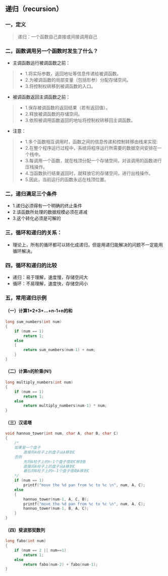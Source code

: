 ## 递归（recursion）
### 一，定义
>递归：一个函数自己直接或间接调用自己
### 二，函数调用另一个函数时发生了什么？
* 主调函数运行被调函数之前：
>* 1.将实际参数，返回地址等信息传递给被调函数。
>* 2.为被调函数的局部变量（包括形参）分配存储空间。
>* 3.将控制权转移到被调函数的入口。
* 被调函数返回主调函数之前：
>* 1.保存被调函数的返回结果（若有返回值）。
>* 2.释放被调函数的存储空间。
>* 3.依照被调用函数返回的地址将控制权转移回主调函数。
* 注意：
>* 1.多个函数相互调用时，函数之间的信息传递和控制转移由栈来实现:
>* 2.在整个程序运行过程中，系统将程序运行所需要的数据空间安排在一个栈中。
>* 3.每调用一个函数，就在栈顶分配一个存储空间，对该调用的函数进行压栈操作。
>* 4.当函数执行结束返回时，就释放它的存储空间，进行出栈操作。
>* 5.因此，当前运行的函数永远在栈顶位置。
### 二，递归满足三个条件
* 1.递归必须得有一个明确的终止条件
* 2.该函数所处理的数据规模必须在递减
* 3.这个转化必须是可解的

### 三，循环和递归的关系：
* 理论上，所有的循环都可以转化成递归，但是用递归能解决的问题不一定能用循环解决。

### 四，循环和递归的比较
* 递归：易于理解，速度慢，存储空间大
* 循环：不易理解，速度快，存储空间小

### 五，常用递归示例

#### （一）计算1+2+3+...+n-1+n的和
~~~c
long sum_numbers(int num)
{
    if (num == 1)
        return 1;
    else
    {
        return sum_numbers(num-1) + num;
    }
}
~~~
#### （二）计算n的阶乘(N!)
~~~c
long multiply_numbers(int num)
{
    if (num == 1)
        return 1;
    else
        return multiply_numbers(num-1) * num;
}
~~~
#### （三）汉诺塔
~~~c
void hannuo_tower(int num, char A, char B, char C)
{
    /*
	如果是一个盘子
		直接将A柱子上的盘子从A移到C
	否则
		先将A柱子上的n-1个盘子借助C移到B
		直接将A柱子上的盘子从A移到C
		最后将B柱子上的n-1个盘子借助A移到C
	*/
    if (num == 1)
        printf("move the %d pan from %c to %c \n", num, A, C);
    else
    {
        hannuo_tower(num-1, A, C, B);
        printf("move the %d pan from %c to %c \n", num, A, C);
        hannuo_tower(num-1, B, A, C);
    }
}
~~~
#### （四）斐波那契数列
~~~c
long fabo(int num)
{
    if (num == 2 || num==1)
        return 1;
    else
        return fabo(num-2) + fabo(num-1);
}
~~~

